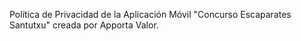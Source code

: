 Política de Privacidad de la Aplicación Móvil "Concurso Escaparates Santutxu" creada por Apporta Valor.
